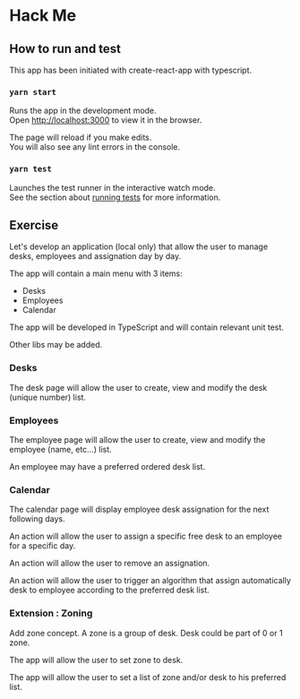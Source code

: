 # Hack Me

## How to run and test

This app has been initiated with create-react-app with typescript.

### `yarn start`

Runs the app in the development mode.\
Open [http://localhost:3000](http://localhost:3000) to view it in the browser.

The page will reload if you make edits.\
You will also see any lint errors in the console.

### `yarn test`

Launches the test runner in the interactive watch mode.\
See the section about [running tests](https://facebook.github.io/create-react-app/docs/running-tests) for more information.


## Exercise

Let's develop an application (local only) that allow the user to manage desks, employees and assignation day by day.

The app will contain a main menu with 3 items:

- Desks
- Employees
- Calendar

The app will be developed in TypeScript and will contain relevant unit test.

Other libs may be added.

### Desks

The desk page will allow the user to create, view and modify the desk (unique number) list.


### Employees

The employee page will allow the user to create, view and modify the employee (name, etc...) list.

An employee may have a preferred ordered desk list.


### Calendar

The calendar page will display employee desk assignation for the next following days.

An action will allow the user to assign a specific free desk to an employee for a specific day.

An action will allow the user to remove an assignation.

An action will allow the user to trigger an algorithm that assign automatically desk to employee according to the preferred desk list.


### Extension : Zoning

Add zone concept. A zone is a group of desk. Desk could be part of 0 or 1 zone.

The app will allow the user to set zone to desk.

The app will allow the user to set a list of zone and/or desk to his preferred list.




